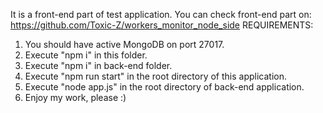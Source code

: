 It is a front-end part of test application.
You can check front-end part on: https://github.com/Toxic-Z/workers_monitor_node_side
REQUIREMENTS:
1. You should have active MongoDB on port 27017.
2. Execute "npm i" in this folder.
3. Execute "npm i" in back-end folder.
4. Execute "npm run start" in the root directory of this application.
5. Execute "node app.js" in the root directory of back-end application.
6. Enjoy my work, please :) 

